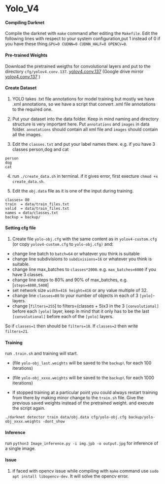 # Yolo_V4

#### Compiling Darknet

Compile the darknet with `make` command after editing the `Makefile`. Edit the following lines with respect to your system configuration,put 1 instead of 0 if you have these thing.`GPU=0 CUDNN=0 CUDNN_HALF=0 OPENCV=0`.

#### Pre-trained Weights

Download the pretrained weigths for convolutional layers and put to the directory `cfg/yolov4.conv.137`. [yolov4.conv.137](https://github.com/AlexeyAB/darknet/releases/download/darknet_yolo_v3_optimal/yolov4.conv.137) (Google drive mirror [yolov4.conv.137](https://drive.google.com/open?id=1JKF-bdIklxOOVy-2Cr5qdvjgGpmGfcbp) )

#### Create Dataset

1. YOLO takes .txt file annotations for model training but mostly we have .xml annotations, so we have a script that convert .xml file annotations to the required one.

2. Put your dataset into the data folder. Keep in mind naming and directory structure is very important here. Put `annotations` and `images` in data folder. `annotations` should contain all xml file and `images` should contain all the images.

3. Edit the `classes.txt` and put your label names there. e.g. if you have 3 classes person,dog and cat
```
person
dog
cat
```

4. run `./create_data.sh` in terminal. if it gives error, first execture `chmod +x create_data.sh`.

5. Edit the `obj.data` file as it is one of the input during training.
```
classes= 80
train  = data/train_files.txt
valid  = data/train_files.txt
names = data/classes.txt
backup = backup/
```


#### Setting cfg file

1. Create file `yolo-obj.cfg` with the same content as in `yolov4-custom.cfg` (or copy `yolov4-custom.cfg` to `yolo-obj.cfg)` and:

  * change line batch to `batch=64` or whatever you think is suitable
  * change line subdivisions to `subdivisions=16` or whatever you think is suitable.
  * change line max_batches to `classes*2000`. e.g. `max_batches=6000` if you have 3 classes.
  * change line steps to 80% and 90% of max_batches, e.g. [`steps=4800,5400`]  
  * set network size `width=416 height=416` or any value multiple of 32.
  * change line `classes=80` to your number of objects in each of 3 `[yolo]`-layers.
  * change [`filters=255`] to filters=(classes + 5)x3 in the 3 `[convolutional]` before each `[yolo]` layer, keep in mind that it only has to be the last `[convolutional]` before each of the `[yolo]` layers.

  So if `classes=1` then should be `filters=18`. If `classes=2` then write `filters=21`.


#### Training

run `.train.sh` and training will start.

   * (file `yolo-obj_last.weights` will be saved to the `backup\` for each 100 iterations)
   * (file `yolo-obj_xxxx.weights` will be saved to the `backup\` for each 1000 iterations)

   * If stopped training at a particular point you could always restart training from there by making minor change to the `train.sh` file. Give the previous saved weights instead of the pretrained weight. and execute the script again.
   ```
   ./darknet detector train data/obj.data cfg/yolo-obj.cfg backup/yolo-obj_xxxx.weights -dont_show
   ```

#### Inference

run `python3 Image_inference.py -i img.jpb -o output.jpg` for inference of a single image.

#### Issue

1. if faced with opencv issue while compiling with `make` command use `sudo apt install libopencv-dev`. It will solve the opencv error.